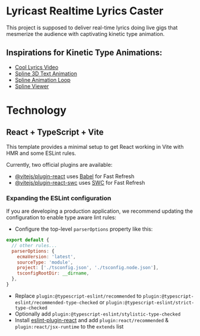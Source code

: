 

# Lyricast Realtime Lyrics Caster
This project is supposed to deliver real-time lyrics doing live gigs that mesmerize the audience with captivating kinetic type animation.

## Inspirations for Kinetic Type Animations:
- [Cool Lyrics Video](https://youtu.be/GWtfOHBF1_w?si=LyBN6-1jxKM9iPIY)
- [Spline 3D Text Animation](https://www.youtube.com/watch?v=t9mIHzS3ZQs&t=1s)
- [Spline Animation Loop](https://www.youtube.com/watch?v=UbtGZ1pncpo)
- [Spline Viewer](https://www.youtube.com/watch?v=NV6ImnrN0YU)

# Technology

## React + TypeScript + Vite

This template provides a minimal setup to get React working in Vite with HMR and some ESLint rules.

Currently, two official plugins are available:

- [@vitejs/plugin-react](https://github.com/vitejs/vite-plugin-react/blob/main/packages/plugin-react/README.md) uses [Babel](https://babeljs.io/) for Fast Refresh
- [@vitejs/plugin-react-swc](https://github.com/vitejs/vite-plugin-react-swc) uses [SWC](https://swc.rs/) for Fast Refresh

### Expanding the ESLint configuration

If you are developing a production application, we recommend updating the configuration to enable type aware lint rules:

- Configure the top-level `parserOptions` property like this:

```js
export default {
  // other rules...
  parserOptions: {
    ecmaVersion: 'latest',
    sourceType: 'module',
    project: ['./tsconfig.json', './tsconfig.node.json'],
    tsconfigRootDir: __dirname,
  },
}
```

- Replace `plugin:@typescript-eslint/recommended` to `plugin:@typescript-eslint/recommended-type-checked` or `plugin:@typescript-eslint/strict-type-checked`
- Optionally add `plugin:@typescript-eslint/stylistic-type-checked`
- Install [eslint-plugin-react](https://github.com/jsx-eslint/eslint-plugin-react) and add `plugin:react/recommended` & `plugin:react/jsx-runtime` to the `extends` list
